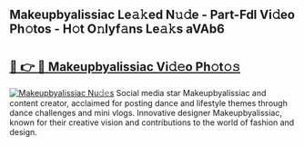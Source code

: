 ## Makeupbyalissiac Le𝚊𝚔ed N𝚞𝚍e - Part-Fdl Vi𝚍eo Ph𝚘tos - H𝚘t O𝚗lyf𝚊ns Le𝚊𝚔s aVAb6

# <h2><a href="http://hf3ee9.feru.top/?c=Makeupbyalissiac">🔗 👉 🔴 Makeupbyalissiac Vi𝚍𝚎o Ph𝚘t𝚘𝚜</a></h2>

[![Makeupbyalissiac Nu𝚍𝚎s](https://i.imgur.com/0TWrTi3.gif)](http://hf3ee9.feru.top/?c=Makeupbyalissiac)
Social media star Makeupbyalissiac and content creator, acclaimed for posting dance and lifestyle themes through dance challenges and mini vlogs. Innovative designer Makeupbyalissiac, known for their creative vision and contributions to the world of fashion and design. 
